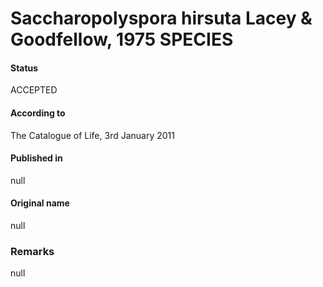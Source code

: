 # Saccharopolyspora hirsuta Lacey & Goodfellow, 1975 SPECIES

#### Status
ACCEPTED

#### According to
The Catalogue of Life, 3rd January 2011

#### Published in
null

#### Original name
null

### Remarks
null